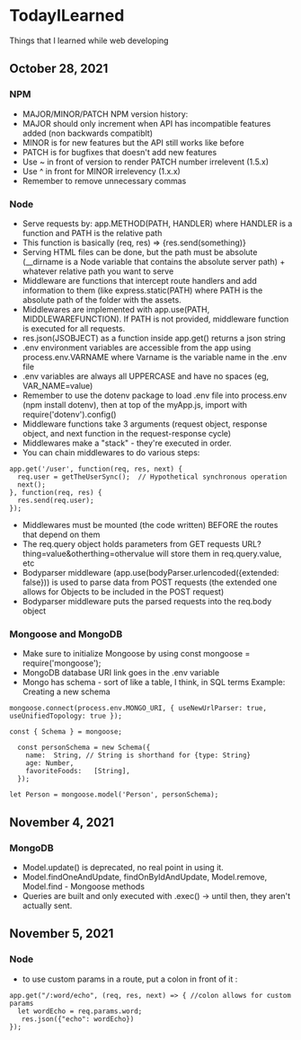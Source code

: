 # TodayILearned
Things that I learned while web developing

## October 28, 2021
### NPM
- MAJOR/MINOR/PATCH NPM version history:
- MAJOR should only increment when API has incompatible features added (non backwards compatiblt)
- MINOR is for new features but the API still works like before
- PATCH is for bugfixes that doesn't add new features
- Use ~ in front of version to render PATCH number irrelevent (1.5.x)
- Use ^ in front for MINOR irrelevency (1.x.x)
- Remember to remove unnecessary commas

### Node
- Serve requests by: app.METHOD(PATH, HANDLER) where HANDLER is a function and PATH is the relative path
- This function is basically (req, res) => {res.send(something)}
- Serving HTML files can be done, but the path must be absolute (__dirname is a Node variable that contains the absolute server path) + whatever relative path you want to serve
- Middleware are functions that intercept route handlers and add information to them (like express.static(PATH) where PATH is the absolute path of the folder with the assets.
- Middlewares are implemented with app.use(PATH, MIDDLEWAREFUNCTION). If PATH is not provided, middleware function is executed for all requests.
- res.json(JSOBJECT) as a function inside app.get() returns a json string
- .env environment variables are accessible from the app using process.env.VARNAME where Varname is the variable name in the .env file
- .env variables are always all UPPERCASE and have no spaces (eg, VAR_NAME=value)
- Remember to use the dotenv package to load .env file into process.env (npm install dotenv), then at top of the myApp.js, import with require('dotenv').config()
- Middleware functions take 3 arguments (request object, response object, and next function in the request-response cycle)
- Middlewares make a "stack" - they're executed in order.
- You can chain middlewares to do various steps:
```
app.get('/user', function(req, res, next) {
  req.user = getTheUserSync();  // Hypothetical synchronous operation
  next();
}, function(req, res) {
  res.send(req.user);
});
```
- Middlewares must be mounted (the code written) BEFORE the routes that depend on them
- The req.query object holds parameters from GET requests URL?thing=value&otherthing=othervalue will store them in req.query.value, etc
- Bodyparser middleware (app.use(bodyParser.urlencoded({extended: false})) is used to parse data from POST requests (the extended one allows for Objects to be included in the POST request)
- Bodyparser middleware puts the parsed requests into the req.body object

### Mongoose and MongoDB
- Make sure to initialize Mongoose by using const mongoose = require('mongoose');
- MongoDB database URI link goes in the .env variable
- Mongo has schema - sort of like a table, I think, in SQL terms
Example: Creating a new schema
```
mongoose.connect(process.env.MONGO_URI, { useNewUrlParser: true, useUnifiedTopology: true });

const { Schema } = mongoose;

  const personSchema = new Schema({
    name:  String, // String is shorthand for {type: String}
    age: Number,
    favoriteFoods:   [String],
  });

let Person = mongoose.model('Person', personSchema);
```

## November 4, 2021

### MongoDB
- Model.update() is deprecated, no real point in using it.
- Model.findOneAndUpdate, findOnByIdAndUpdate, Model.remove, Model.find - Mongoose methods
- Queries are built and only executed with .exec() -> until then, they aren't actually sent.

## November 5, 2021

### Node
- to use custom params in a route, put a colon in front of it :
```
app.get("/:word/echo", (req, res, next) => { //colon allows for custom params
  let wordEcho = req.params.word;
   res.json({"echo": wordEcho})
});
```

